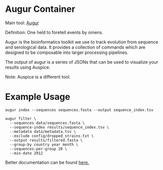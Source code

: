 # Augur Container
Main tool: [Augur](https://github.com/nextstrain/augur)

Definition: One held to foretell events by omens.

Augur is the bioinformatics toolkit we use to track evolution from sequence and serological data. It provides a collection of commands which are designed to be composable into larger processing pipelines.

The output of augur is a series of JSONs that can be used to visualize your results using Auspice.

Note: Auspice is a different tool.

# Example Usage

```
augur index --sequences sequences.fasta --output sequence_index.tsv
```

```
augur filter \
  --sequences data/sequences.fasta \
  --sequence-index results/sequence_index.tsv \
  --metadata data/metadata.tsv \
  --exclude config/dropped_strains.txt \
  --output results/filtered.fasta \
  --group-by country year month \
  --sequences-per-group 20 \
  --min-date 2012
```

Better documentation can be found [here.](https://docs.nextstrain.org/en/latest/tutorials/creating-a-workflow.html)
